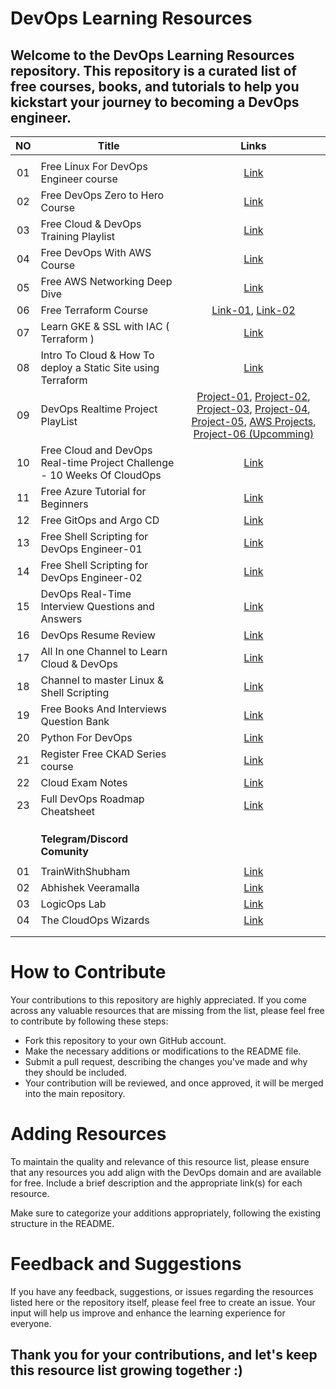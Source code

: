 # DevOps Learning Resources
Welcome to the DevOps Learning Resources repository. This repository is a curated list of free courses, books, and tutorials to help you kickstart your journey to becoming a DevOps engineer.
---

|    NO      |Title        | Links     |
|:-----------:|--------------|:-----------:|
|             |       |
|     01     | Free Linux For DevOps Engineer course | [Link](https://youtube.com/playlist?list=PLlfy9GnSVerQr-Se9JRE_tZJk3OUoHCkh)      |
|      02   | Free DevOps Zero to Hero Course    | [Link](https://youtube.com/playlist?list=PLdpzxOOAlwvIKMhk8WhzN1pYoJ1YU8Csa)  |
|  03    | Free Cloud & DevOps Training Playlist | [Link](https://www.youtube.com/playlist?list=PL7kXAf0BmEqvDonTGKrQE-3TIXGAJEIp-)      |
|    04     | Free DevOps With AWS Course      | [Link](https://youtube.com/playlist?list=PL7kXAf0BmEqura2P3brCGE4pIfeSh-kgw)  |
|    05   | Free AWS Networking Deep Dive | [Link](https://youtube.com/playlist?list=PL7kXAf0BmEqsCzQuMErms7Njg1KCO39Ky)      |
|    06    | Free Terraform Course      | [Link-01](https://youtube.com/playlist?list=PLlfy9GnSVerQzwhT644uP14iqZa0ZC4pn), [Link-02](https://youtube.com/playlist?list=PL8WTXLSrtyWqlMcs2Gi5YLES9XGTqblV_)  |
|   07   | Learn GKE & SSL with IAC ( Terraform ) | [Link](https://www.youtube.com/live/OkjEvxxiD-k?feature=share)     |
|   08   | Intro To Cloud & How To deploy a Static Site using Terraform      | [Link](https://www.youtube.com/live/qilSpoKJbAY?feature=share)  |
|   09   | DevOps Realtime Project PlayList | [Project-01](https://youtube.com/playlist?list=PLlfy9GnSVerRqYJgVYO0UiExj5byjrW8u), [Project-02](https://youtube.com/playlist?list=PL8WTXLSrtyWontpwknqN9ZWlR1_zVuITV), [Project-03](https://youtube.com/playlist?list=PL8WTXLSrtyWpn-uSG4QXZFHBZH-1jkNKG), [Project-04](https://youtube.com/playlist?list=PLl4APkPHzsUUhsVS8_pdJz2kxv4bg7hu8), [Project-05](https://youtu.be/kBWCsHEcWnc), [AWS Projects](https://youtube.com/playlist?list=PLlfy9GnSVerTB0twnC5eaGD-oiHprpnW-), [Project-06 (Upcomming)](https://youtube.com/playlist?list=PL8WTXLSrtyWo6COF-rFa7hUWQ5iD_At-b)     |
|  10    | Free Cloud and DevOps Real-time Project Challenge - 10 Weeks Of CloudOps      | [Link](https://youtube.com/playlist?list=PLl4APkPHzsUUc8HOEIwfB3Z2uxRv2SKOG)  |
|   11   | Free Azure Tutorial for Beginners |  [Link](https://youtube.com/playlist?list=PLl4APkPHzsUUOCWcjaXcH-WBVxCccZ4uO)      |
|  12    | Free GitOps and Argo CD      | [Link](https://youtube.com/playlist?list=PLdpzxOOAlwvKu7OZpgj1-MzJFqZ8RBp6f)  |
|  13    | Free Shell Scripting for DevOps Engineer-01 | [Link](https://youtube.com/playlist?list=PLdpzxOOAlwvIZ7u-gtpX_bozrspUbTQ1S)      |
|   14   | Free Shell Scripting for DevOps Engineer-02      | [Link](https://youtube.com/playlist?list=PL8WTXLSrtyWpMf4vxlgxYmynEiFYEACdC)  |
|   15   | DevOps Real-Time Interview Questions and Answers | [Link](https://youtube.com/playlist?list=PL8WTXLSrtyWpC_2KvHF49VkbtIVOcd8Gl)      |
|   16   | DevOps Resume Review      | [Link](https://youtube.com/playlist?list=PL8WTXLSrtyWrDqnW_OeUeKJOcmUP5kFSO)  | 
|   17   | All In one Channel to Learn Cloud & DevOps | [Link](https://www.youtube.com/@TechnicalGuftgu)      |
|   18   | Channel to master Linux & Shell Scripting | [Link](https://www.youtube.com/@MPrashant) |
|  19   |  Free Books And Interviews Question Bank       | [Link](https://drive.google.com/drive/folders/14h8Tz2cxR-JRYKJxybiLhPMadY0J70_x)       |
|  20    |  Python For DevOps       |    [Link](https://www.trainwithshubham.com/courses/Free-Python-For-DevOps-Masterclass-6406cc4ce4b0d1aea04b434a)   |
|   21    | Register Free CKAD Series course | [Link](https://getfitwithsagar.graphy.com/courses/Free-CKAD-Series-64803ac6e4b00d372ab6a817)      |
|   22   |   Cloud Exam Notes      |  [Link](https://rishabkumar.com/notes/)     |
|   23   |   Full DevOps Roadmap Cheatsheet     |  [Link](https://www.visualpath.in/devopstutorials/devops)    |
|      |         |       |
|      |         |       |
|      |         |       |
|      |   **Telegram/Discord Comunity**   |
|      |         |       |
|   01   | TrainWithShubham | [Link](https://t.me/trainwithshubhamchat)      |
|   02   | Abhishek Veeramalla | [Link](https://t.me/abhishekveeramalla)      |
|   03   | LogicOps Lab | [Link](https://t.me/+Tpjapn0AkFM1MWM1)      |
|    04  | The CloudOps Wizards | [Link](https://discord.gg/TNCs4BRzq8)      |
|      |         |       |
|      |         |       |


# How to Contribute
Your contributions to this repository are highly appreciated. If you come across any valuable resources that are missing from the list, please feel free to contribute by following these steps:

- Fork this repository to your own GitHub account.
- Make the necessary additions or modifications to the README file.
- Submit a pull request, describing the changes you've made and why they should be included.
- Your contribution will be reviewed, and once approved, it will be merged into the main repository.
# Adding Resources
To maintain the quality and relevance of this resource list, please ensure that any resources you add align with the DevOps domain and are available for free. Include a brief description and the appropriate link(s) for each resource.

Make sure to categorize your additions appropriately, following the existing structure in the README.

# Feedback and Suggestions
If you have any feedback, suggestions, or issues regarding the resources listed here or the repository itself, please feel free to create an issue. Your input will help us improve and enhance the learning experience for everyone.

## Thank you for your contributions, and let's keep this resource list growing together :) 



